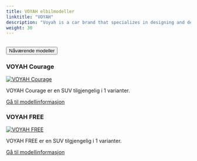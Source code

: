 ```yaml
---
title: VOYAH elbilmodeller
linktitle: "VOYAH"
description: "Voyah is a car brand that specializes in designing and developing electric vehicles. Voyah is the premium division of Chinese state-owned automaker Dongfeng Motor Corporation. "
weight: 30
---
```

<!-- markdownlint-disable MD033 -->
<!-- markdownlint-disable MD010 -->


<div class="accordion" id="accordionPanelsStayOpenExample">
    <div class="accordion-item">
        <h2 class="accordion-header">
            <button class="accordion-button" type="button" data-bs-toggle="collapse" data-bs-target="#panelsStayOpen-collapseOne" aria-expanded="true" aria-controls="panelsStayOpen-collapseOne">
                        Nåværende modeller
            </button>
        </h2>
        <div id="panelsStayOpen-collapseOne" class="accordion-collapse collapse show">
            <div class="accordion-body">
    <div class="container p-3 mb-4 bg-body-tertiary rounded border">
        <h3>VOYAH Courage</h3>
        <div class="row">
            <div class="col col-12 col-md-6">
                <a href="courage">
                    <img src="https://media.evkx.net/multimedia/models/voyah/courage/courage_awd/main_1_st.jpg" class="img-fluid" alt="VOYAH Courage" >
                </a>
            </div>
            <div class="col col-12 col-md-6"><p>
VOYAH Courage er en SUV tilgjengelig i 1 varianter.
</p>
	<a href="courage/" class="btn btn-outline-primary" role="button">Gå til modellinformasjon</a>
		</div>
	</div>
</div>
    <div class="container p-3 mb-4 bg-body-tertiary rounded border">
        <h3>VOYAH FREE</h3>
        <div class="row">
            <div class="col col-12 col-md-6">
                <a href="free">
                    <img src="https://media.evkx.net/multimedia/models/voyah/free/free/main_1_st.jpg" class="img-fluid" alt="VOYAH FREE" >
                </a>
            </div>
            <div class="col col-12 col-md-6"><p>
VOYAH FREE er en SUV tilgjengelig i 1 varianter.
</p>
	<a href="free/" class="btn btn-outline-primary" role="button">Gå til modellinformasjon</a>
		</div>
	</div>
</div>
        </div>
    </div>
</div></div>
